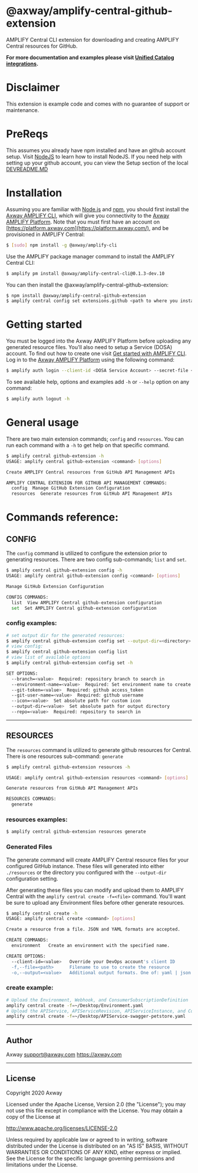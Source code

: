 # @axway/amplify-central-github-extension

AMPLIFY Central CLI extension for downloading and creating AMPLIFY Central resources for GitHub.

**For more documentation and examples please visit [Unified Catalog integrations](https://github.com/Axway/unified-catalog-integrations).**

# Disclaimer

This extension is example code and comes with no guarantee of support or maintenance.

# PreReqs

This assumes you already have npm installed and have an github account setup. Visit [NodeJS](https://nodejs.org/) to learn how to install NodeJS. If you need help with setting up your github account, you can view the Setup section of the local [DEVREADME.MD](DEVREADME.md)

# Installation

Assuming you are familiar with [Node.js](https://nodejs.org) and [npm](https://npmjs.com), you should first install the [Axway AMPLIFY CLI](https://www.npmjs.com/package/@axway/amplify-cli), which will give you connectivity to the [Axway AMPLIFY Platform](https://www.axway.com/en/products/amplify). Note that you must first have an account on [https://platform.axway.com](https://platform.axway.com/), and be provisioned in AMPLIFY Central:

```bash
$ [sudo] npm install -g @axway/amplify-cli
```

Use the AMPLIFY package manager command to install the AMPLIFY Central CLI:

```bash
$ amplify pm install @axway/amplify-central-cli@0.1.3-dev.10
```

You can then install the @axway/amplify-central-github-extension:

```bash
$ npm install @axway/amplify-central-github-extension
$ amplify central config set extensions.github <path to where you installed module>
```

# Getting started

You must be logged into the Axway AMPLIFY Platform before uploading any generated resource files. You'll also need to setup a Service (DOSA) account. To find out how to create one visit [Get started with AMPLIFY CLI](https://docs.axway.com/bundle/axway-open-docs/page/docs/central/cli_getstarted/index.html). Log in to the [Axway AMPLIFY Platform](https://www.axway.com/en/products/amplify) using the following command:

```bash
$ amplify auth login --client-id <DOSA Service Account> --secret-file <Private Key>
```

To see available help, options and examples add `-h` or `--help` option on any command:

```bash
$ amplify auth logout -h
```

# General usage

There are two main extension commands; `config` and `resources`. You can run each command with a `-h` to get help on that specific command.

```bash
$ amplify central github-extension -h
USAGE: amplify central github-extension <command> [options]

Create AMPLIFY Central resources from GitHub API Management APIs

AMPLIFY CENTRAL EXTENSION FOR GITHUB API MANAGEMENT COMMANDS:
  config  Manage GitHub Extension Configuration
  resources  Generate resources from GitHub API Management APIs
```

# Commands reference:

## CONFIG

The `config` command is utilized to configure the extension prior to generating resources. There are two config sub-commands; `list` and `set`.

```bash
$ amplify central github-extension config -h
USAGE: amplify central github-extension config <command> [options]

Manage GitHub Extension Configuration

CONFIG COMMANDS:
  list  View AMPLIFY Central github-extension configuration
  set  Set AMPLIFY Central github-extension configuration
```

### config examples:

```bash
# set output dir for the generated resources:
$ amplify central github-extension config set --output-dir=<directory>
# view config:
$ amplify central github-extension config list
# view list of available options
$ amplify central github-extension config set -h

SET OPTIONS:
  --branch=<value>  Required: repository branch to search in
  --environment-name=<value>  Required: Set environment name to create
  --git-token=<value>  Required: github access_token
  --git-user-name=<value>  Required: github username
  --icon=<value>  Set absolute path for custom icon
  --output-dir=<value>  Set absolute path for output directory
  --repo=<value>  Required: repository to search in
```

---

## RESOURCES

The `resources` command is utilized to generate github resources for Central. There is one resources sub-command: `generate`

```bash
$ amplify central github-extension resources -h

USAGE: amplify central github-extension resources <command> [options]

Generate resources from GitHub API Management APIs

RESOURCES COMMANDS:
  generate
```

### resources examples:

```bash
$ amplify central github-extension resources generate
```

### Generated Files

The generate command will create AMPLIFY Central resource files for your configured GitHub instance. These files will generated into either `./resources` or the directory you configured with the `--output-dir` configuration setting.

After generating these files you can modify and upload them to AMPLIFY Central with the `amplify central create -f=<file>` command. You'll want be sure to upload any Environment files before other generate resources.

```bash
$ amplify central create -h
USAGE: amplify central create <command> [options]

Create a resource from a file. JSON and YAML formats are accepted.

CREATE COMMANDS:
  environment   Create an environment with the specified name.

CREATE OPTIONS:
  --client-id=<value>   Override your DevOps account's client ID
  -f,--file=<path>      Filename to use to create the resource
  -o,--output=<value>   Additional output formats. One of: yaml | json
```

### create example:

```bash
# Upload the Environment, Webhook, and ConsumerSubscriptionDefinition
amplify central create -f=~/Desktop/Environment.yaml
# Upload the APIService, APIServiceRevision, APIServiceInstance, and ConsumerInstance
amplify central create -f=~/Desktop/APIService-swagger-petstore.yaml
```

---

## Author

Axway <support@axway.com> https://axway.com

---

## License

Copyright 2020 Axway

Licensed under the Apache License, Version 2.0 (the "License");
you may not use this file except in compliance with the License.
You may obtain a copy of the License at

http://www.apache.org/licenses/LICENSE-2.0

Unless required by applicable law or agreed to in writing, software
distributed under the License is distributed on an "AS IS" BASIS,
WITHOUT WARRANTIES OR CONDITIONS OF ANY KIND, either express or implied.
See the License for the specific language governing permissions and
limitations under the License.
